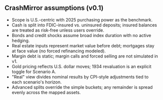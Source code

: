 ## CrashMirror assumptions (v0.1)

- Scope is U.S.-centric with 2025 purchasing power as the benchmark.
- Cash is split into FDIC-insured vs. uninsured deposits; insured balances are treated as risk-free unless users override.
- Bonds and credit shocks assume broad index duration with no active hedging.
- Real estate inputs represent market value before debt; mortgages stay at face value (no forced refinancing modeled).
- Margin debt is static; margin calls and forced selling are not simulated in v1.
- Gold pricing reflects U.S. dollar moves; 1934 revaluation is an explicit toggle for Scenario A.
- "Real" view divides nominal results by CPI-style adjustments tied to each scenario's horizon.
- Advanced splits override the simple buckets; any remainder is spread evenly across the mapped assets.
